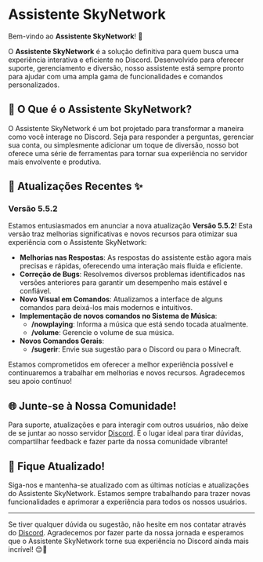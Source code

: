 # Assistente SkyNetwork

Bem-vindo ao **Assistente SkyNetwork**! 🌟

O **Assistente SkyNetwork** é a solução definitiva para quem busca uma experiência interativa e eficiente no Discord. Desenvolvido para oferecer suporte, gerenciamento e diversão, nosso assistente está sempre pronto para ajudar com uma ampla gama de funcionalidades e comandos personalizados.

## 🌟 O Que é o Assistente SkyNetwork?

O Assistente SkyNetwork é um bot projetado para transformar a maneira como você interage no Discord. Seja para responder a perguntas, gerenciar sua conta, ou simplesmente adicionar um toque de diversão, nosso bot oferece uma série de ferramentas para tornar sua experiência no servidor mais envolvente e produtiva.

## 🚀 Atualizações Recentes ✨

### **Versão 5.5.2**

Estamos entusiasmados em anunciar a nova atualização **Versão 5.5.2**! Esta versão traz melhorias significativas e novos recursos para otimizar sua experiência com o Assistente SkyNetwork:

- **Melhorias nas Respostas**: As respostas do assistente estão agora mais precisas e rápidas, oferecendo uma interação mais fluida e eficiente.
- **Correção de Bugs**: Resolvemos diversos problemas identificados nas versões anteriores para garantir um desempenho mais estável e confiável.
- **Novo Visual em Comandos**: Atualizamos a interface de alguns comandos para deixá-los mais modernos e intuitivos.
- **Implementação de novos comandos no Sistema de Música**:
  - **/nowplaying**: Informa a música que está sendo tocada atualmente.
  - **/volume**: Gerencie o volume de sua música.
- **Novos Comandos Gerais**:
  - **/sugerir**: Envie sua sugestão para o Discord ou para o Minecraft.

Estamos comprometidos em oferecer a melhor experiência possível e continuaremos a trabalhar em melhorias e novos recursos. Agradecemos seu apoio contínuo!

## 🌐 Junte-se à Nossa Comunidade!

Para suporte, atualizações e para interagir com outros usuários, não deixe de se juntar ao nosso servidor [Discord](https://discord.gg/Z3hkybMfHE). É o lugar ideal para tirar dúvidas, compartilhar feedback e fazer parte da nossa comunidade vibrante!

## 📢 Fique Atualizado!

Siga-nos e mantenha-se atualizado com as últimas notícias e atualizações do Assistente SkyNetwork. Estamos sempre trabalhando para trazer novas funcionalidades e aprimorar a experiência para todos os nossos usuários.

---

Se tiver qualquer dúvida ou sugestão, não hesite em nos contatar através do [Discord](https://discord.gg/Z3hkybMfHE). Agradecemos por fazer parte da nossa jornada e esperamos que o Assistente SkyNetwork torne sua experiência no Discord ainda mais incrível! 😊🚀
